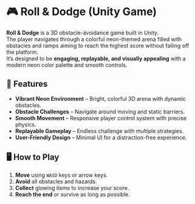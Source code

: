 # 🎮 Roll & Dodge (Unity Game)

**Roll & Dodge** is a 3D obstacle-avoidance game built in Unity.  
The player navigates through a colorful neon-themed arena filled with obstacles and ramps aiming to reach the highest score without falling off the platform.  
It’s designed to be **engaging, replayable, and visually appealing** with a modern neon color palette and smooth controls.


## 📌 Features
- **Vibrant Neon Environment** – Bright, colorful 3D arena with dynamic obstacles.
- **Obstacle Challenges** – Navigate around moving and static barriers.
- **Smooth Movement** – Responsive player control system with precise physics.
- **Replayable Gameplay** – Endless challenge with multiple strategies.
- **User-Friendly Design** – Minimal UI for a distraction-free experience.


## 🖥️ How to Play
1. **Move** using `WASD` keys or arrow keys.
2. **Avoid** all obstacles and hazards.
3. **Collect** glowing items to increase your score.
4. **Reach the end** or survive as long as possible.

